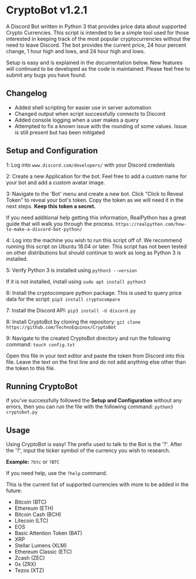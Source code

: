 # CryptoBot v1.2.1
A Discord Bot written in Python 3 that provides price data about supported Crypto Currencies. This script is intended to be a simple tool used for those interested
in keeping track of the most popular cryptocurrencies without the need to leave Discord. The bot provides the current price, 24 hour percent change, 1 hour high and
lows, and 24 hour high and lows. 

Setup is easy and is explained in the documentation below. New features will continued to be developed as the code is maintained. Please feel free to submit
any bugs you have found. 

## Changelog
- Added shell scripting for easier use in server automation
- Changed output when script successfully connects to Discord
- Added console logging when a user makes a query 
- Attempted to fix a known issue with the rounding of some values. Issue is still present but has been mitigated

## Setup and Configuration
1: Log into `www.discord.com/developers/` with your Discord credentials 

2: Create a new Application for the bot. Feel free to add a custom name for your bot and add a custom avatar image. 

3: Navigate to the 'Bot' menu and create a new bot. Click "Click to Reveal Token" to reveal your bot's token. Copy the token as we will need it in the next steps. **Keep this token a secret.**

If you need additional help getting this information, RealPython has a great guide that will walk you through the process. `https://realpython.com/how-to-make-a-discord-bot-python/`

4: Log into the machine you wish to run this script off of. We recommend running this script on Ubuntu 18.04 or later. This script has not been tested on other distributions but should continue to work as long as Python 3 is installed. 

5: Verify Python 3 is installed using
`python3 --version`

If it is not installed, install using
`sudo apt install python3`

6: Install the cryptocompare python package. This is used to query price data for the script:
`pip3 install cryptocompare`

7: Install the Discord API:
`pip3 install -U discord.py`

8: Install CryptoBot by cloning the repository:
`git clone https://github.com/TechnoEquinox/CryptoBot`

9: Navigate to the created CryptoBot directory and run the following command:
`touch config.txt`

Open this file in your text editor and paste the token from Discord into this file. Leave the text on the first line and do not add anything else other than the token to this file. 

## Running CryptoBot
If you've successfully followed the **Setup and Configuration** without any errors, then you can run the file with the following command:
`python3 cryptobot.py`

## Usage
Using CryptoBot is easy! The prefix used to talk to the Bot is the '?'. After the '?', input the ticker symbol of the currency you wish to research. 

**Example:** `?btc` or `?BTC`

If you need help, use the `?help` command. 

This is the current list of supported currencies with more to be added in the future:
- Bitcoin (BTC) 
- Ethereum (ETH) 
- Bitcoin Cash (BCH) 
- Litecoin (LTC)
- EOS 
- Basic Attention Token (BAT) 
- XRP 
- Stellar Lumens (XLM) 
- Ethereum Classic (ETC) 
- Zcash (ZEC) 
- 0x (ZRX) 
- Tezos (XTZ)
